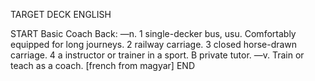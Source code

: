 TARGET DECK
ENGLISH

START
Basic
Coach
Back: —n. 1 single-decker bus, usu. Comfortably equipped for long journeys. 2 railway carriage. 3 closed horse-drawn carriage. 4 a instructor or trainer in a sport. B private tutor. —v. Train or teach as a coach. [french from magyar]
END
